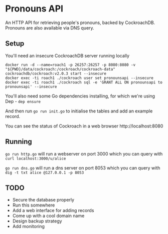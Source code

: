 # Pronouns API

An HTTP API for retrieving people's pronouns, backed by CockroachDB.  Pronouns are also available via DNS query.

## Setup

You'll need an insecure CockroachDB server running locally

```
docker run -d --name=roach1 -p 26257:26257 -p 8080:8080 -v "${PWD}/data/cockroach:/cockroach/cockroach-data" cockroachdb/cockroach:v2.0.3 start --insecure
docker exec -ti roach1 ./cockroach user set pronounsapi --insecure
docker exec -ti roach1 ./cockroach sql -e 'GRANT ALL ON pronounsapi to pronounsapi' --insecure
```

You'll also need some Go dependencies installing, for which we're using Dep - `dep ensure`

And then run `go run init.go` to initialise the tables and add an example record.

You can see the status of Cockroach in a web browser http://localhost:8080

## Running

`go run http.go` will run a webserver on port 3000 which you can query with `curl localhost:3000/u/alice`

`go run dns.go` will run a dns server on port 8053 which you can query with `dig -t txt alice @127.0.0.1 -p 8053`

## TODO

* Secure the database properly
* Run this somewhere
* Add a web interface for adding records
* Come up with a cool domain name
* Design backup strategy
* Add monitoring